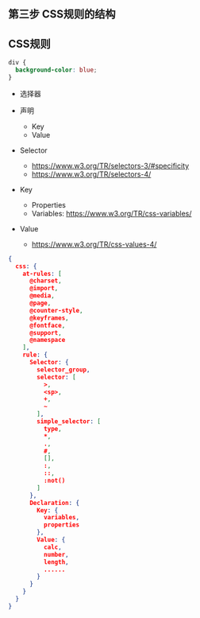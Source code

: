 ## 第三步 CSS规则的结构

## CSS规则

```css
div {
  background-color: blue;
}
```

- 选择器
- 声明
  - Key
  - Value

- Selector
  - https://www.w3.org/TR/selectors-3/#specificity
  - https://www.w3.org/TR/selectors-4/
- Key
  - Properties
  - Variables: https://www.w3.org/TR/css-variables/
- Value
  - https://www.w3.org/TR/css-values-4/

```json
{
  css: {
    at-rules: [
      @charset,
      @import,
      @media,
      @page,
      @counter-style,
      @keyframes,
      @fontface,
      @support,
      @namespace
    ],
    rule: {
      Selector: {
        selector_group,
        selector: [
          >,
          <sp>,
          +,
          ~
        ],
        simple_selector: [
          type,
          *,
          .,
          #,
          [],
          :,
          ::,
          :not()
        ]
      },
      Declaration: {
        Key: {
          variables,
          properties
        },
        Value: {
          calc,
          number,
          length,
          ......
        }
      }
    }
  }
}
```